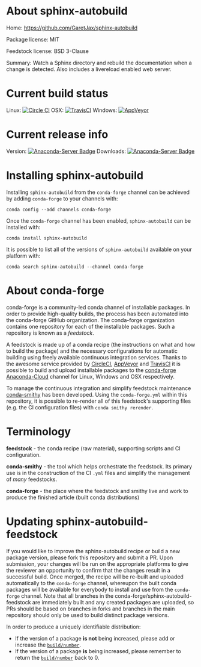 About sphinx-autobuild
======================

Home: https://github.com/GaretJax/sphinx-autobuild

Package license: MIT

Feedstock license: BSD 3-Clause

Summary: Watch a Sphinx directory and rebuild the documentation when a change is detected. Also includes a livereload enabled web server.



Current build status
====================

Linux: [![Circle CI](https://circleci.com/gh/conda-forge/sphinx-autobuild-feedstock.svg?style=shield)](https://circleci.com/gh/conda-forge/sphinx-autobuild-feedstock)
OSX: [![TravisCI](https://travis-ci.org/conda-forge/sphinx-autobuild-feedstock.svg?branch=master)](https://travis-ci.org/conda-forge/sphinx-autobuild-feedstock)
Windows: [![AppVeyor](https://ci.appveyor.com/api/projects/status/github/conda-forge/sphinx-autobuild-feedstock?svg=True)](https://ci.appveyor.com/project/conda-forge/sphinx-autobuild-feedstock/branch/master)

Current release info
====================
Version: [![Anaconda-Server Badge](https://anaconda.org/conda-forge/sphinx-autobuild/badges/version.svg)](https://anaconda.org/conda-forge/sphinx-autobuild)
Downloads: [![Anaconda-Server Badge](https://anaconda.org/conda-forge/sphinx-autobuild/badges/downloads.svg)](https://anaconda.org/conda-forge/sphinx-autobuild)

Installing sphinx-autobuild
===========================

Installing `sphinx-autobuild` from the `conda-forge` channel can be achieved by adding `conda-forge` to your channels with:

```
conda config --add channels conda-forge
```

Once the `conda-forge` channel has been enabled, `sphinx-autobuild` can be installed with:

```
conda install sphinx-autobuild
```

It is possible to list all of the versions of `sphinx-autobuild` available on your platform with:

```
conda search sphinx-autobuild --channel conda-forge
```


About conda-forge
=================

conda-forge is a community-led conda channel of installable packages.
In order to provide high-quality builds, the process has been automated into the
conda-forge GitHub organization. The conda-forge organization contains one repository
for each of the installable packages. Such a repository is known as a *feedstock*.

A feedstock is made up of a conda recipe (the instructions on what and how to build
the package) and the necessary configurations for automatic building using freely
available continuous integration services. Thanks to the awesome service provided by
[CircleCI](https://circleci.com/), [AppVeyor](http://www.appveyor.com/)
and [TravisCI](https://travis-ci.org/) it is possible to build and upload installable
packages to the [conda-forge](https://anaconda.org/conda-forge)
[Anaconda-Cloud](http://docs.anaconda.org/) channel for Linux, Windows and OSX respectively.

To manage the continuous integration and simplify feedstock maintenance
[conda-smithy](http://github.com/conda-forge/conda-smithy) has been developed.
Using the ``conda-forge.yml`` within this repository, it is possible to re-render all of
this feedstock's supporting files (e.g. the CI configuration files) with ``conda smithy rerender``.


Terminology
===========

**feedstock** - the conda recipe (raw material), supporting scripts and CI configuration.

**conda-smithy** - the tool which helps orchestrate the feedstock.
                   Its primary use is in the construction of the CI ``.yml`` files
                   and simplify the management of *many* feedstocks.

**conda-forge** - the place where the feedstock and smithy live and work to
                  produce the finished article (built conda distributions)


Updating sphinx-autobuild-feedstock
===================================

If you would like to improve the sphinx-autobuild recipe or build a new
package version, please fork this repository and submit a PR. Upon submission,
your changes will be run on the appropriate platforms to give the reviewer an
opportunity to confirm that the changes result in a successful build. Once
merged, the recipe will be re-built and uploaded automatically to the
`conda-forge` channel, whereupon the built conda packages will be available for
everybody to install and use from the `conda-forge` channel.
Note that all branches in the conda-forge/sphinx-autobuild-feedstock are
immediately built and any created packages are uploaded, so PRs should be based
on branches in forks and branches in the main repository should only be used to
build distinct package versions.

In order to produce a uniquely identifiable distribution:
 * If the version of a package **is not** being increased, please add or increase
   the [``build/number``](http://conda.pydata.org/docs/building/meta-yaml.html#build-number-and-string).
 * If the version of a package **is** being increased, please remember to return
   the [``build/number``](http://conda.pydata.org/docs/building/meta-yaml.html#build-number-and-string)
   back to 0.
